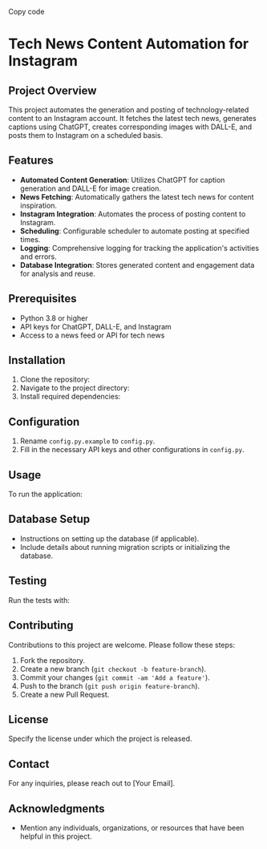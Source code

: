 Copy code
# Tech News Content Automation for Instagram

## Project Overview
This project automates the generation and posting of technology-related content to an Instagram account. It fetches the latest tech news, generates captions using ChatGPT, creates corresponding images with DALL-E, and posts them to Instagram on a scheduled basis.

## Features
- **Automated Content Generation**: Utilizes ChatGPT for caption generation and DALL-E for image creation.
- **News Fetching**: Automatically gathers the latest tech news for content inspiration.
- **Instagram Integration**: Automates the process of posting content to Instagram.
- **Scheduling**: Configurable scheduler to automate posting at specified times.
- **Logging**: Comprehensive logging for tracking the application's activities and errors.
- **Database Integration**: Stores generated content and engagement data for analysis and reuse.

## Prerequisites
- Python 3.8 or higher
- API keys for ChatGPT, DALL-E, and Instagram
- Access to a news feed or API for tech news

## Installation
1. Clone the repository:
2. Navigate to the project directory:
3. Install required dependencies:


## Configuration
1. Rename `config.py.example` to `config.py`.
2. Fill in the necessary API keys and other configurations in `config.py`.

## Usage
To run the application:


## Database Setup
- Instructions on setting up the database (if applicable).
- Include details about running migration scripts or initializing the database.

## Testing
Run the tests with:



## Contributing
Contributions to this project are welcome. Please follow these steps:
1. Fork the repository.
2. Create a new branch (`git checkout -b feature-branch`).
3. Commit your changes (`git commit -am 'Add a feature'`).
4. Push to the branch (`git push origin feature-branch`).
5. Create a new Pull Request.

## License
Specify the license under which the project is released.

## Contact
For any inquiries, please reach out to [Your Email].

## Acknowledgments
- Mention any individuals, organizations, or resources that have been helpful in this project.

